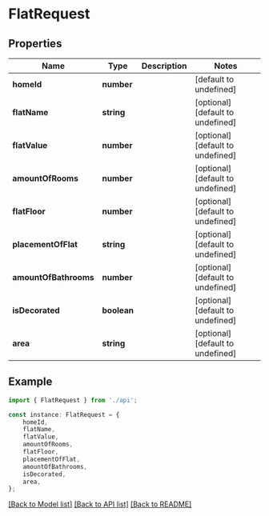 # FlatRequest


## Properties

Name | Type | Description | Notes
------------ | ------------- | ------------- | -------------
**homeId** | **number** |  | [default to undefined]
**flatName** | **string** |  | [optional] [default to undefined]
**flatValue** | **number** |  | [optional] [default to undefined]
**amountOfRooms** | **number** |  | [optional] [default to undefined]
**flatFloor** | **number** |  | [optional] [default to undefined]
**placementOfFlat** | **string** |  | [optional] [default to undefined]
**amountOfBathrooms** | **number** |  | [optional] [default to undefined]
**isDecorated** | **boolean** |  | [optional] [default to undefined]
**area** | **string** |  | [optional] [default to undefined]

## Example

```typescript
import { FlatRequest } from './api';

const instance: FlatRequest = {
    homeId,
    flatName,
    flatValue,
    amountOfRooms,
    flatFloor,
    placementOfFlat,
    amountOfBathrooms,
    isDecorated,
    area,
};
```

[[Back to Model list]](../README.md#documentation-for-models) [[Back to API list]](../README.md#documentation-for-api-endpoints) [[Back to README]](../README.md)
